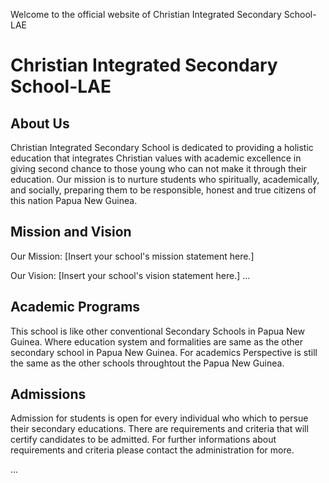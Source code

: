Welcome to the official website of Christian Integrated Secondary School-LAE 


# Christian Integrated Secondary School-LAE

## About Us
Christian Integrated Secondary School is dedicated to providing a holistic education that integrates Christian values with academic excellence in giving second chance to those young who can not make it through their education. Our mission is to nurture students who spiritually, academically, and socially, preparing them to be responsible, honest and true citizens of this nation Papua New Guinea.

## Mission and Vision

Our Mission: [Insert your school's mission statement here.]

Our Vision: [Insert your school's vision statement here.]
...

## Academic Programs

This school is like other conventional Secondary Schools in Papua New Guinea. Where education system and formalities are same as the other secondary school in Papua New Guinea.
For academics Perspective is still the same as the other schools throughtout the Papua New Guinea.

## Admissions

Admission for students is open for every individual who which to persue their secondary educations. There are requirements and criteria that will certify candidates to be admitted. For further informations about requirements and criteria please contact the administration for more.

...

